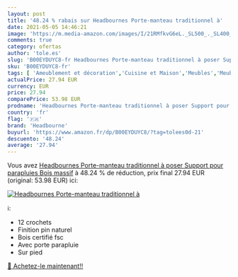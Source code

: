 ```yaml
---
layout: post
title: '48.24 % rabais sur Headbournes Porte-manteau traditionnel à'
date: 2021-05-05 14:46:21
image: 'https://m.media-amazon.com/images/I/21RMfkvG6eL._SL500_._SL400_.jpg'
comments: true
category: ofertas
author: 'tole.es'
slug: 'B00EYDUYC8-fr Headbournes Porte-manteau traditionnel à poser Support...'
sku: 'B00EYDUYC8-fr'
tags: [ 'Ameublement et décoration','Cuisine et Maison','Meubles','Meubles de chambre dadulte','Meubles pour entrée','Portemanteaux pour entrée','headbourne', ]
actualPrice: 27.94 EUR
currency: EUR
price: 27.94
comparePrice: 53.98 EUR
prodname: 'Headbournes Porte-manteau traditionnel à poser Support pour parapluies Bois massif'
country: 'fr'
flag: '🇫🇷'
brand: 'Headbourne'
buyurl: 'https://www.amazon.fr/dp/B00EYDUYC8/?tag=tolees0d-21'
descuento: '48.24'
average: '27.94'
---
```


Vous avez [Headbournes Porte-manteau traditionnel à poser Support pour parapluies Bois massif](https://www.amazon.fr/dp/B00EYDUYC8/?tag=tolees0d-21)  à  48.24 % de réduction, prix final  27.94 EUR (original: 53.98 EUR) ici:

[![Headbournes Porte-manteau traditionnel à](https://m.media-amazon.com/images/I/21RMfkvG6eL._SL500_._SL400_.jpg)](https://www.amazon.fr/dp/B00EYDUYC8/?tag=tolees0d-21)

ℹ️:

- 12 crochets
- Finition pin naturel
- Bois certifié fsc
- Avec porte parapluie
- Sur pied

[🛒 Achetez-le maintenant!!](https://www.amazon.fr/dp/B00EYDUYC8/?tag=tolees0d-21)
